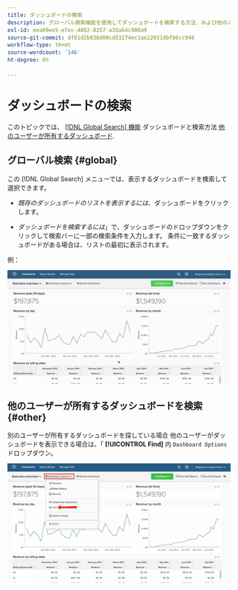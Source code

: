 ```yaml
---
title: ダッシュボードの検索
description: グローバル検索機能を使用してダッシュボードを検索する方法、および他のユーザーが所有するダッシュボードを検索する方法について説明します。
exl-id: eea09ee5-e7ec-4002-8257-a35a64c900a9
source-git-commit: df81d2b036d00cd53274ec1ae22031dbf06cc948
workflow-type: tm+mt
source-wordcount: '146'
ht-degree: 0%

---
```


# ダッシュボードの検索

このトピックでは、 [[!DNL Global Search] 機能](#global) ダッシュボードと検索方法 [他のユーザーが所有するダッシュボード](#other).

## グローバル検索 {#global}

この [!DNL Global Search] メニューでは、表示するダッシュボードを検索して選択できます。

* *既存のダッシュボードのリストを表示するには*、ダッシュボードをクリックします。

* *ダッシュボードを検索するには*」で、ダッシュボードのドロップダウンをクリックして検索バーに一部の検索条件を入力します。 条件に一致するダッシュボードがある場合は、リストの最初に表示されます。

例：

![ダッシュボードグローバル検索](../../assets/dboard-global-search.gif)

## 他のユーザーが所有するダッシュボードを検索 {#other}

別のユーザーが所有するダッシュボードを探している場合 他のユーザーがダッシュボードを表示できる場合は、「 **[!UICONTROL Find]** 内 `Dashboard Options` ドロップダウン。

![ダッシュボードを検索](../../assets/find-dboards-other-owners.png)
